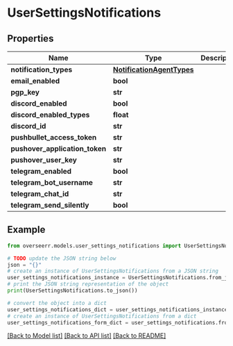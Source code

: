 # UserSettingsNotifications


## Properties

Name | Type | Description | Notes
------------ | ------------- | ------------- | -------------
**notification_types** | [**NotificationAgentTypes**](NotificationAgentTypes.md) |  | [optional] 
**email_enabled** | **bool** |  | [optional] 
**pgp_key** | **str** |  | [optional] 
**discord_enabled** | **bool** |  | [optional] 
**discord_enabled_types** | **float** |  | [optional] 
**discord_id** | **str** |  | [optional] 
**pushbullet_access_token** | **str** |  | [optional] 
**pushover_application_token** | **str** |  | [optional] 
**pushover_user_key** | **str** |  | [optional] 
**telegram_enabled** | **bool** |  | [optional] 
**telegram_bot_username** | **str** |  | [optional] 
**telegram_chat_id** | **str** |  | [optional] 
**telegram_send_silently** | **bool** |  | [optional] 

## Example

```python
from overseerr.models.user_settings_notifications import UserSettingsNotifications

# TODO update the JSON string below
json = "{}"
# create an instance of UserSettingsNotifications from a JSON string
user_settings_notifications_instance = UserSettingsNotifications.from_json(json)
# print the JSON string representation of the object
print(UserSettingsNotifications.to_json())

# convert the object into a dict
user_settings_notifications_dict = user_settings_notifications_instance.to_dict()
# create an instance of UserSettingsNotifications from a dict
user_settings_notifications_form_dict = user_settings_notifications.from_dict(user_settings_notifications_dict)
```
[[Back to Model list]](../README.md#documentation-for-models) [[Back to API list]](../README.md#documentation-for-api-endpoints) [[Back to README]](../README.md)


